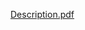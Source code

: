[Description.pdf](https://github.com/znahamama/Cant-Stop-Digital-Game/files/14391434/Description.pdf)
